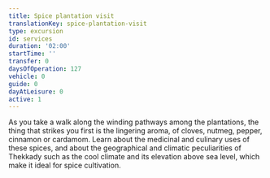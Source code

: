 ```yaml
---
title: Spice plantation visit
translationKey: spice-plantation-visit
type: excursion
id: services
duration: '02:00'
startTime: ''
transfer: 0
daysOfOperation: 127
vehicle: 0
guide: 0
dayAtLeisure: 0
active: 1
---
```

As you take a walk along the winding pathways among the plantations, the thing that strikes you first is the lingering aroma, of cloves, nutmeg, pepper, cinnamon or cardamom. Learn about the medicinal and culinary uses of these spices, and about the geographical and climatic peculiarities of Thekkady such as the cool climate and its elevation above sea level, which make it ideal for spice cultivation. 